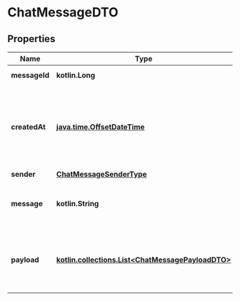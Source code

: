 
# ChatMessageDTO

## Properties
| Name | Type | Description | Notes |
| ------------ | ------------- | ------------- | ------------- |
| **messageId** | **kotlin.Long** | Идентификатор сообщения. |  |
| **createdAt** | [**java.time.OffsetDateTime**](java.time.OffsetDateTime.md) | Дата и время создания сообщения.  Формат даты: ISO 8601 со смещением относительно UTC. Например, &#x60;2017-11-21T00:00:00+03:00&#x60;.  |  |
| **sender** | [**ChatMessageSenderType**](ChatMessageSenderType.md) |  |  |
| **message** | **kotlin.String** | Текст сообщения.  Необязательный параметр, если возвращается параметр &#x60;payload&#x60;.  |  [optional] |
| **payload** | [**kotlin.collections.List&lt;ChatMessagePayloadDTO&gt;**](ChatMessagePayloadDTO.md) | Информация о приложенных к сообщению файлах.  Необязательный параметр, если возвращается параметр &#x60;message&#x60;.  |  [optional] |



